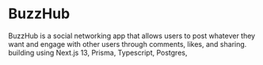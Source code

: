# BuzzHub
BuzzHub is a social networking app that allows users to post whatever they want and engage with other users through comments, likes, and sharing. building using Next.js 13, Prisma, Typescript, Postgres,  
